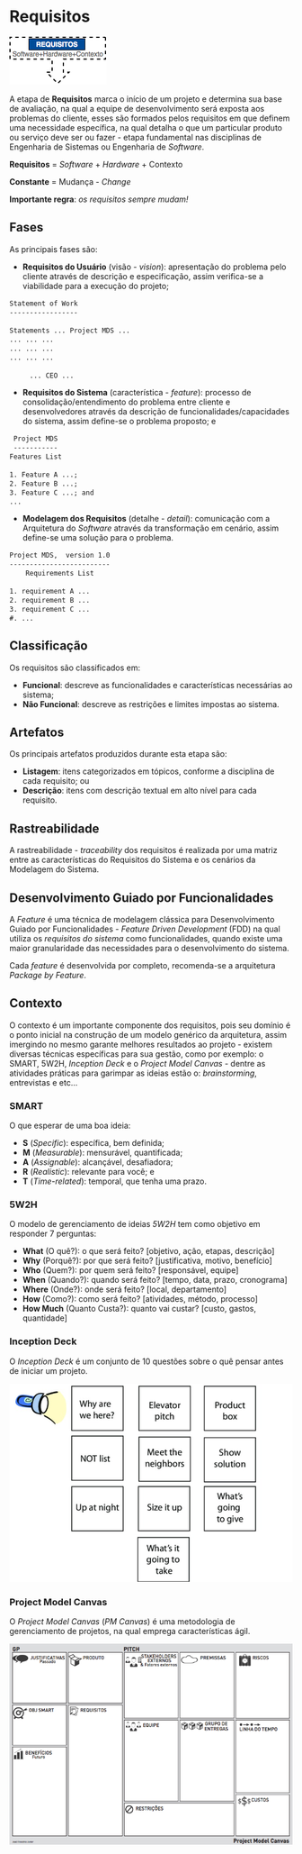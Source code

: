 # Requisitos

![](../images/requisitos.png)

A etapa de **Requisitos** marca o início de um projeto e determina sua base de avaliação, na qual a equipe de desenvolvimento será exposta aos problemas do cliente, esses são formados pelos requisitos em que definem uma necessidade específica, na qual detalha o que um particular produto ou serviço deve ser ou fazer - etapa fundamental nas disciplinas de Engenharia de Sistemas ou Engenharia de _Software_.

**Requisitos** = _Software_ + _Hardware_ + Contexto

**Constante** = Mudança - _Change_

**Importante regra**: _os requisitos sempre mudam!_

## Fases

As principais fases são:

* **Requisitos do Usuário** (visão - _vision_): apresentação do problema pelo cliente através de descrição e especificação, assim verifica-se a viabilidade para a execução do projeto;

```
Statement of Work
-----------------

Statements ... Project MDS ...
... ... ...
... ... ...
... ... ...

     ... CEO ...
```

* **Requisitos do Sistema** (característica - _feature_): processo de consolidação/entendimento do problema entre cliente e desenvolvedores através da descrição de funcionalidades/capacidades do sistema, assim define-se o problema proposto; e

```
 Project MDS
 -----------
Features List

1. Feature A ...;
2. Feature B ...;
3. Feature C ...; and
...
```

* **Modelagem dos Requisitos** (detalhe - _detail_): comunicação com a Arquitetura do _Software_ através da transformação em cenário, assim define-se uma solução para o problema.

```
Project MDS,  version 1.0
-------------------------
    Requirements List

1. requirement A ...
2. requirement B ...
3. requirement C ...
#. ...
```

## Classificação

Os requisitos são classificados em:

* **Funcional**: descreve as funcionalidades e características necessárias ao sistema;
* **Não Funcional**: descreve as restrições e limites impostas ao sistema.

## Artefatos

Os principais artefatos produzidos durante esta etapa são:

* **Listagem**: itens categorizados em tópicos, conforme a disciplina de cada requisito; ou
* **Descrição**: itens com descrição textual em alto nível para cada requisito.

## Rastreabilidade

A rastreabilidade - _traceability_ dos requisitos é realizada por uma matriz entre as características do Requisitos do Sistema e os cenários da Modelagem do Sistema.

## Desenvolvimento Guiado por Funcionalidades

A _Feature_ é uma técnica de modelagem clássica para Desenvolvimento Guiado por Funcionalidades - _Feature Driven Development_ (FDD) na qual utiliza os _requisitos do sistema_ como funcionalidades, quando existe uma maior granularidade das necessidades para o desenvolvimento do sistema.

Cada _feature_ é desenvolvida por completo, recomenda-se a arquitetura _Package by Feature_.

## Contexto

O contexto é um importante componente dos requisitos, pois seu domínio é o ponto inicial na construção de um modelo genérico da arquitetura, assim imergindo no mesmo garante melhores resultados ao projeto - existem diversas técnicas específicas para sua gestão, como por exemplo: o SMART, 5W2H, _Inception Deck_ e o _Project Model Canvas_ - dentre as atividades práticas para garimpar as ideias estão o: _brainstorming_, entrevistas e etc...

### SMART

O que esperar de uma boa ideia:

* **S** (_Specific_): específica, bem definida;
* **M** (_Measurable_): mensurável, quantificada;
* **A** (_Assignable_): alcançável, desafiadora;
* **R** (_Realistic_): relevante para você; e
* **T** (_Time-related_): temporal, que tenha uma prazo.

### 5W2H

O modelo de gerenciamento de ideias _5W2H_ tem como objetivo em responder 7 perguntas:

* **What** (O quê?): o que será feito? [objetivo, ação, etapas, descrição]
* **Why** (Porquê?): por que será feito? [justificativa, motivo, benefício]
* **Who** (Quem?): por quem será feito? [responsável, equipe]
* **When** (Quando?): quando será feito? [tempo, data, prazo, cronograma]
* **Where** (Onde?): onde será feito? [local, departamento]
* **How** (Como?): como será feito? [atividades, método, processo]
* **How Much** (Quanto Custa?): quanto vai custar? [custo, gastos, quantidade]

### Inception Deck

O _Inception Deck_ é um conjunto de 10 questões sobre o quê pensar antes de iniciar um projeto.

![](../images/the-inception-deck.jpg)

### Project Model Canvas

O _Project Model Canvas_ (_PM Canvas_) é uma metodologia de gerenciamento de projetos, na qual emprega características ágil.

![](../images/canvas.png)
